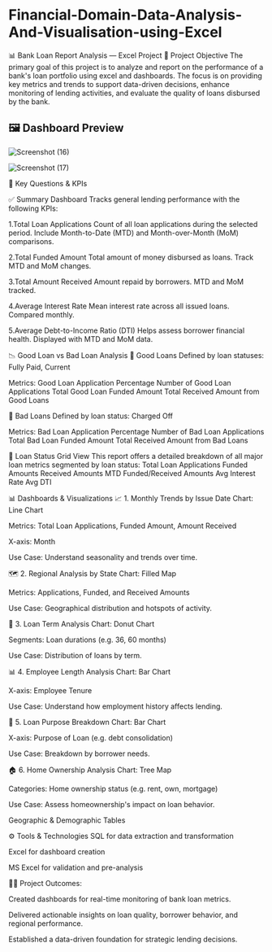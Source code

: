 # Financial-Domain-Data-Analysis-And-Visualisation-using-Excel

📊 Bank Loan Report Analysis — Excel Project
🧾 Project Objective
The primary goal of this project is to analyze and report on the performance of a bank's loan portfolio using excel and dashboards. The focus is on providing key metrics and trends to support data-driven decisions, enhance monitoring of lending activities, and evaluate the quality of loans disbursed by the bank.



## 🖼 Dashboard Preview


![Screenshot (16)](https://github.com/user-attachments/assets/cc931744-ec0e-4996-a641-0aa657222ef1)




![Screenshot (17)](https://github.com/user-attachments/assets/2c222e37-0f50-44c5-8533-c9cbca651d9c)




📌 Key Questions & KPIs 

✅ Summary Dashboard
Tracks general lending performance with the following KPIs:

1.Total Loan Applications
  Count of all loan applications during the selected period.
  Include Month-to-Date (MTD) and Month-over-Month (MoM) comparisons.

2.Total Funded Amount
  Total amount of money disbursed as loans.
  Track MTD and MoM changes.

3.Total Amount Received
  Amount repaid by borrowers.
  MTD and MoM tracked.

4.Average Interest Rate
  Mean interest rate across all issued loans.
  Compared monthly.

5.Average Debt-to-Income Ratio (DTI)
  Helps assess borrower financial health.
  Displayed with MTD and MoM data.
  

📉 Good Loan vs Bad Loan Analysis
🔵 Good Loans
    Defined by loan statuses: Fully Paid, Current

Metrics:
 Good Loan Application Percentage
 Number of Good Loan Applications
 Total Good Loan Funded Amount
 Total Received Amount from Good Loans

🔴 Bad Loans
    Defined by loan status: Charged Off

Metrics:
 Bad Loan Application Percentage
 Number of Bad Loan Applications
 Total Bad Loan Funded Amount
 Total Received Amount from Bad Loans

🧮 Loan Status Grid View
This report offers a detailed breakdown of all major loan metrics segmented by loan status:
   Total Loan Applications
   Funded Amounts
   Received Amounts
   MTD Funded/Received Amounts
   Avg Interest Rate
   Avg DTI

📊 Dashboards & Visualizations
📈 1. Monthly Trends by Issue Date
Chart: Line Chart

Metrics: Total Loan Applications, Funded Amount, Amount Received

X-axis: Month

Use Case: Understand seasonality and trends over time.

🗺️ 2. Regional Analysis by State
Chart: Filled Map

Metrics: Applications, Funded, and Received Amounts

Use Case: Geographical distribution and hotspots of activity.

🍩 3. Loan Term Analysis
Chart: Donut Chart

Segments: Loan durations (e.g. 36, 60 months)

Use Case: Distribution of loans by term.

📊 4. Employee Length Analysis
Chart: Bar Chart

X-axis: Employee Tenure

Use Case: Understand how employment history affects lending.

🧾 5. Loan Purpose Breakdown
Chart: Bar Chart

X-axis: Purpose of Loan (e.g. debt consolidation)

Use Case: Breakdown by borrower needs.

🏠 6. Home Ownership Analysis
Chart: Tree Map

Categories: Home ownership status (e.g. rent, own, mortgage)

Use Case: Assess homeownership's impact on loan behavior.



Geographic & Demographic Tables

⚙️ Tools & Technologies
SQL for data extraction and transformation

Excel for dashboard creation

MS Excel for validation and pre-analysis

👨‍💼 Project Outcomes:

  Created dashboards for real-time monitoring of bank loan metrics.

  Delivered actionable insights on loan quality, borrower behavior, and regional performance.

  Established a data-driven foundation for strategic lending decisions.



